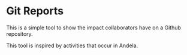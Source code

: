 # Git Reports

This is a simple tool to show the impact collaborators have on a Github repository.

This tool is inspired by activities that occur in Andela.